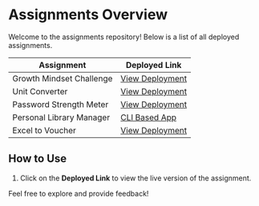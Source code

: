 # Assignments Overview

Welcome to the assignments repository! Below is a list of all deployed assignments.

| **Assignment**                     | **Deployed Link**                              |
|------------------------------------|-----------------------------------------------|
| Growth Mindset Challenge           | [View Deployment](https://growthmindsetappbyahemd.streamlit.app/) |
| Unit Converter                     | [View Deployment](https://unitconverterbyahmed.streamlit.app/)   |
| Password Strength Meter            | [View Deployment](https://passwordstrenghtmeterbyahmed.streamlit.app/) |
| Personal Library Manager           | [CLI Based App](-----------------------) |
| Excel to Voucher                   | [View Deployment](https://ahmednoorani258-exceltovoucherconverter-tqxjryqgz3f8c5hg2ygjzq.streamlit.app/)  |


## How to Use
1. Click on the **Deployed Link** to view the live version of the assignment.

Feel free to explore and provide feedback!
